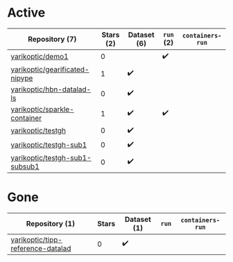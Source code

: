 # Active
| Repository (7) | Stars (2) | Dataset (6) | `run` (2) | `containers-run` |
| --- | --- | --- | --- | --- |
| [yarikoptic/demo1](https://github.com/yarikoptic/demo1) | 0 |  | :heavy_check_mark: |  |
| [yarikoptic/gearificated-nipype](https://github.com/yarikoptic/gearificated-nipype) | 1 | :heavy_check_mark: |  |  |
| [yarikoptic/hbn-datalad-ls](https://github.com/yarikoptic/hbn-datalad-ls) | 0 | :heavy_check_mark: |  |  |
| [yarikoptic/sparkle-container](https://github.com/yarikoptic/sparkle-container) | 1 | :heavy_check_mark: | :heavy_check_mark: |  |
| [yarikoptic/testgh](https://github.com/yarikoptic/testgh) | 0 | :heavy_check_mark: |  |  |
| [yarikoptic/testgh-sub1](https://github.com/yarikoptic/testgh-sub1) | 0 | :heavy_check_mark: |  |  |
| [yarikoptic/testgh-sub1-subsub1](https://github.com/yarikoptic/testgh-sub1-subsub1) | 0 | :heavy_check_mark: |  |  |

# Gone
| Repository (1) | Stars | Dataset (1) | `run` | `containers-run` |
| --- | --- | --- | --- | --- |
| [yarikoptic/tipp-reference-datalad](https://github.com/yarikoptic/tipp-reference-datalad) | 0 | :heavy_check_mark: |  |  |
